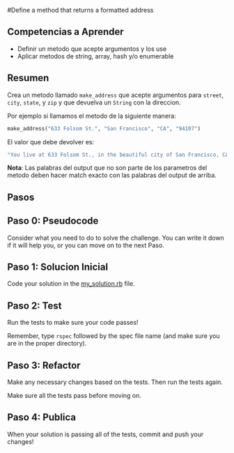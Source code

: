 #Define a method that returns a formatted address

## Competencias a Aprender
- Definir un metodo que acepte argumentos y los use
- Aplicar metodos de string, array, hash y/o enumerable


## Resumen
Crea un metodo llamado `make_address` que acepte argumentos para `street`, `city`, `state`, y `zip` y que devuelva un `String` con la direccion.

Por ejemplo si llamamos el metodo de la siguiente manera:

```ruby
make_address("633 Folsom St.", "San Francisco", "CA", "94107")
```

El valor que debe devolver es:

```ruby
"You live at 633 Folsom St., in the beautiful city of San Francisco, CA. Your zip is 94107."
```

**Nota**: Las palabras del output que no son parte de los parametros del metodo deben hacer match exacto con las palabras del output de arriba.


## Pasos

## Paso 0: Pseudocode
Consider what you need to do to solve the challenge. You can write it down if it will help you, or you can move on to the next Paso.

## Paso 1: Solucion Inicial
Code your solution in the [my_solution.rb](my_solution.rb) file.

## Paso 2: Test
Run the tests to make sure your code passes!

Remember, type `rspec` followed by the spec file name (and make sure you are in the proper directory).

## Paso 3: Refactor
Make any necessary changes based on the tests. Then run the tests again.

Make sure all the tests pass before moving on.

## Paso 4: Publica
When your solution is passing all of the tests, commit and push your changes!
